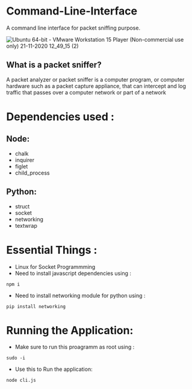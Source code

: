 # Command-Line-Interface
A command line interface  for packet sniffing purpose.

![Ubuntu 64-bit - VMware Workstation 15 Player (Non-commercial use only) 21-11-2020 12_49_15 (2)](https://user-images.githubusercontent.com/43717493/99870578-32db8e00-2bfa-11eb-9bbe-2320ca8bd3e2.png)


## What is a packet sniffer?

A packet analyzer or packet sniffer is a computer program, or computer hardware such as a packet capture appliance, that can intercept and log traffic that passes over a computer network or part of a network

# Dependencies used :

## Node:
- chalk 
- inquirer
- figlet 
- child_process

## Python:
- struct
- socket
- networking
- textwrap

# Essential Things :
- Linux for Socket Programmming
- Need to install javascript dependencies using :
```
npm i
```
- Need to install networking module for python using :
```
pip install networking
```
# Running the Application:

- Make sure to run this proagramm as root using :
```
sudo -i
```
- Use this to Run the application:
```
node cli.js
```






